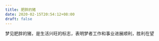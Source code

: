 ```yaml
---
title: 肥胖的猪
date: 2020-02-15T20:54:12+08:00
draft: false
---
```


梦见肥胖的猪，是生活兴旺的标志，表明梦者工作和事业进展顺利，胜利在望